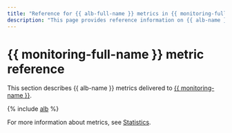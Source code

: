 ```yaml
---
title: "Reference for {{ alb-full-name }} metrics in {{ monitoring-full-name }}"
description: "This page provides reference information on {{ alb-name }} metrics delivered to {{ monitoring-full-name }}."
---
```


# {{ monitoring-full-name }} metric reference

This section describes {{ alb-name }} metrics delivered to [{{ monitoring-name }}](../monitoring/).

{% include [alb](../_includes/monitoring/metrics-ref/alb.md) %}

For more information about metrics, see [Statistics](./concepts/application-load-balancer.md#stats).